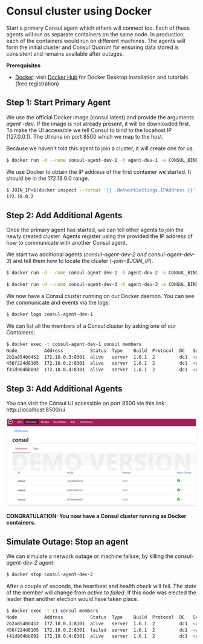 # Consul cluster using Docker

Start a primary Consul agent which others will connect too. Each of these agents will run as separate containers on the same node. 
In production, each of the containers would run on different machines. The agents will form the initial cluster and Consul Quorum 
for ensuring data stored is consistent and remains available after outages.

**Prerequisites**

* [Docker](https://www.docker.com/): visit [Docker Hub](https://hub.docker.com/) for Docker Desktop installation and tutorials (free registration)

## Step 1: Start Primary Agent 

We use the official Docker image (consul:latest) and provide the arguments _agent -dev_. 
If the image is not already present, it will be downloaded first.
To make the UI accessible we tell Consul to bind to the locahost IP (127.0.0.1). The UI runs on port 8500 which we map to the host.

Because we haven't told this agent to join a cluster, it will create one for us.

```bash
$ docker run -d --name consul-agent-dev-1 -h agent-dev-1 -e CONSUL_BIND_INTERFACE=eth0 -p 8500:8500 consul agent -dev -ui -client=0.0.0.0
```

We use Docker to obtain the IP address of the first container we started. It should be in the 172.18.0.0 range.

```bash
$ JOIN_IP=$(docker inspect --format '{{ .NetworkSettings.IPAddress }}' consul-agent-dev-1); echo $JOIN_IP
172.18.0.2
```

## Step 2: Add Additional Agents

Once the primary agent has started, we can tell other agents to join the newly created cluster. 
Agents register using the provided the IP address of how to communicate with another Consul agent.

We start two additional agents (_consul-agent-dev-2 and consul-agent-dev-3_) and tell them how to locate the cluster (_-join=$JOIN_IP_).
```bash
$ docker run -d --name consul-agent-dev-2 -h agent-dev-2 -e CONSUL_BIND_INTERFACE=eth0 consul agent -dev -ui -client=0.0.0.0 -join=$JOIN_IP
```
```bash
$ docker run -d --name consul-agent-dev-3 -h agent-dev-3 -e CONSUL_BIND_INTERFACE=eth0 consul agent -dev -ui -client=0.0.0.0 -join=$JOIN_IP
```

We now have a Consul cluster running on our Docker daemon. You can see the communicate and events via the logs:
```bash
$ docker logs consul-agent-dev-1
```

We can list all the members of a Consul cluster by asking one of our Containers:
```bash
$ docker exec -t consul-agent-dev-1 consul members
Node          Address          Status  Type    Build  Protocol  DC   Segment
2b2a8540d452  172.18.0.3:8301  alive   server  1.6.1  2         dc1  <all>
456f224d8105  172.18.0.2:8301  alive   server  1.6.1  2         dc1  <all>
f41d904bb892  172.18.0.4:8301  alive   server  1.6.1  2         dc1  <all>
```

## Step 3: Add Additional Agents

You can visit the Consul UI accessible on port 8500 via this link: http://localhost:8500/ui

![ScreenShot: Consul UI](./images/consul-ui.png)

**CONGRATULATION: You now have a Consul cluster running as Docker containers.**

## Simulate Outage: Stop an agent

We can simulate a network outage or machine failure, by killing the _consul-agent-dev-2_ agent:
```bash
$ docker stop consul-agent-dev-2
```

After a couple of seconds, the heartbeat and health check will fail. The state of the member will change from _active_ to _failed_.
If this node was elected the leader then another election would have taken place.
```bash
$ docker exec -t c1 consul members
Node          Address          Status  Type    Build  Protocol  DC   Segment
2b2a8540d452  172.18.0.3:8301  alive   server  1.6.1  2         dc1  <all>
456f224d8105  172.18.0.2:8301  failed  server  1.6.1  2         dc1  <all>
f41d904bb892  172.18.0.4:8301  alive   server  1.6.1  2         dc1  <all>
```
